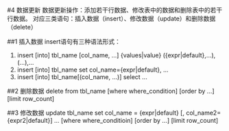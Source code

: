 #4 数据更新
数据更新操作：添加若干行数据、修改表中的数据和删除表中的若干行数据。
对应三类语句：插入数据（insert）、修改数据（update）和删除数据（delete）

##1 插入数据
insert语句有三种语法形式：
1. insert [into] tbl_name [col_name, ...] {values|value} ({expr|default},...),(...),...
2. insert [into] tbl_name set col_name={expr|default}, ...
3. insert [into] tbl_name[(col_name, ...)] select ...

##2 删除数据
delete from tbl_name [where where_condition] [order by ...] [limit row_count]

##3 修改数据
update tbl_name set col_name = {expr|default} [, col_name2={expr2|default}] ... [where where_conditioin] [order by ...] [limit row_count]